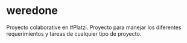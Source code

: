 # weredone
Proyecto colaborative en #Platzi.
Proyecto para manejar los diferentes requerimientos y tareas de cualquier tipo de proyecto.
